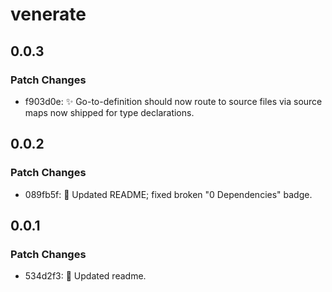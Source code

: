 # venerate

## 0.0.3

### Patch Changes

- f903d0e: ✨ Go-to-definition should now route to source files via source maps now shipped for type declarations.

## 0.0.2

### Patch Changes

- 089fb5f: 📝 Updated README; fixed broken "0 Dependencies" badge.

## 0.0.1

### Patch Changes

- 534d2f3: 📝 Updated readme.
